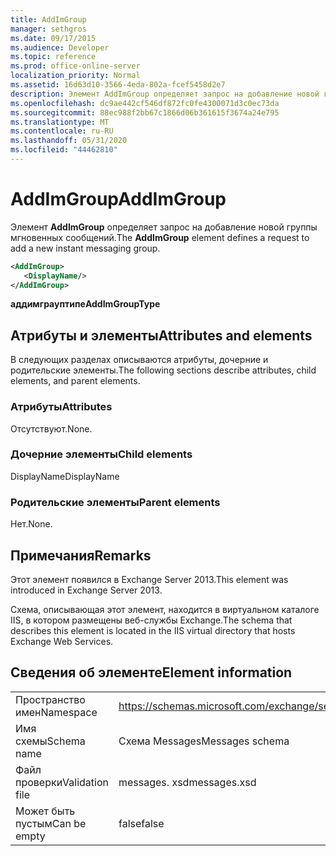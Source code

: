 ```yaml
---
title: AddImGroup
manager: sethgros
ms.date: 09/17/2015
ms.audience: Developer
ms.topic: reference
ms.prod: office-online-server
localization_priority: Normal
ms.assetid: 16d63d10-3566-4eda-802a-fcef5458d2e7
description: Элемент AddImGroup определяет запрос на добавление новой группы мгновенных сообщений.
ms.openlocfilehash: dc9ae442cf546df872fc0fe4300071d3c0ec73da
ms.sourcegitcommit: 88ec988f2bb67c1866d06b361615f3674a24e795
ms.translationtype: MT
ms.contentlocale: ru-RU
ms.lasthandoff: 05/31/2020
ms.locfileid: "44462810"
---
```

# <a name="addimgroup"></a><span data-ttu-id="6b792-103">AddImGroup</span><span class="sxs-lookup"><span data-stu-id="6b792-103">AddImGroup</span></span>

<span data-ttu-id="6b792-104">Элемент **AddImGroup** определяет запрос на добавление новой группы мгновенных сообщений.</span><span class="sxs-lookup"><span data-stu-id="6b792-104">The **AddImGroup** element defines a request to add a new instant messaging group.</span></span> 
  
```XML
<AddImGroup>
   <DisplayName/>
</AddImGroup>
```

 <span data-ttu-id="6b792-105">**аддимграуптипе**</span><span class="sxs-lookup"><span data-stu-id="6b792-105">**AddImGroupType**</span></span>
## <a name="attributes-and-elements"></a><span data-ttu-id="6b792-106">Атрибуты и элементы</span><span class="sxs-lookup"><span data-stu-id="6b792-106">Attributes and elements</span></span>

<span data-ttu-id="6b792-107">В следующих разделах описываются атрибуты, дочерние и родительские элементы.</span><span class="sxs-lookup"><span data-stu-id="6b792-107">The following sections describe attributes, child elements, and parent elements.</span></span>
  
### <a name="attributes"></a><span data-ttu-id="6b792-108">Атрибуты</span><span class="sxs-lookup"><span data-stu-id="6b792-108">Attributes</span></span>

<span data-ttu-id="6b792-109">Отсутствуют.</span><span class="sxs-lookup"><span data-stu-id="6b792-109">None.</span></span>
  
### <a name="child-elements"></a><span data-ttu-id="6b792-110">Дочерние элементы</span><span class="sxs-lookup"><span data-stu-id="6b792-110">Child elements</span></span>

<span data-ttu-id="6b792-111">DisplayName</span><span class="sxs-lookup"><span data-stu-id="6b792-111">DisplayName</span></span>
  
### <a name="parent-elements"></a><span data-ttu-id="6b792-112">Родительские элементы</span><span class="sxs-lookup"><span data-stu-id="6b792-112">Parent elements</span></span>

<span data-ttu-id="6b792-113">Нет.</span><span class="sxs-lookup"><span data-stu-id="6b792-113">None.</span></span>
  
## <a name="remarks"></a><span data-ttu-id="6b792-114">Примечания</span><span class="sxs-lookup"><span data-stu-id="6b792-114">Remarks</span></span>

<span data-ttu-id="6b792-115">Этот элемент появился в Exchange Server 2013.</span><span class="sxs-lookup"><span data-stu-id="6b792-115">This element was introduced in Exchange Server 2013.</span></span>
  
<span data-ttu-id="6b792-116">Схема, описывающая этот элемент, находится в виртуальном каталоге IIS, в котором размещены веб-службы Exchange.</span><span class="sxs-lookup"><span data-stu-id="6b792-116">The schema that describes this element is located in the IIS virtual directory that hosts Exchange Web Services.</span></span>
  
## <a name="element-information"></a><span data-ttu-id="6b792-117">Сведения об элементе</span><span class="sxs-lookup"><span data-stu-id="6b792-117">Element information</span></span>

|||
|:-----|:-----|
|<span data-ttu-id="6b792-118">Пространство имен</span><span class="sxs-lookup"><span data-stu-id="6b792-118">Namespace</span></span>  <br/> |https://schemas.microsoft.com/exchange/services/2006/messages  <br/> |
|<span data-ttu-id="6b792-119">Имя схемы</span><span class="sxs-lookup"><span data-stu-id="6b792-119">Schema name</span></span>  <br/> |<span data-ttu-id="6b792-120">Схема Messages</span><span class="sxs-lookup"><span data-stu-id="6b792-120">Messages schema</span></span>  <br/> |
|<span data-ttu-id="6b792-121">Файл проверки</span><span class="sxs-lookup"><span data-stu-id="6b792-121">Validation file</span></span>  <br/> |<span data-ttu-id="6b792-122">messages. xsd</span><span class="sxs-lookup"><span data-stu-id="6b792-122">messages.xsd</span></span>  <br/> |
|<span data-ttu-id="6b792-123">Может быть пустым</span><span class="sxs-lookup"><span data-stu-id="6b792-123">Can be empty</span></span>  <br/> |<span data-ttu-id="6b792-124">false</span><span class="sxs-lookup"><span data-stu-id="6b792-124">false</span></span>  <br/> |
   

